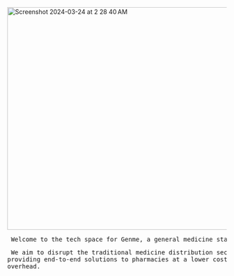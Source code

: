 <div style:"margin: auto;"> <img width="511" alt="Screenshot 2024-03-24 at 2 28 40 AM" src="https://github.com/genmetech/.github/assets/116063011/256cc4ae-7666-4300-9367-81fd9e7ac9c0" </div>

<pre> Welcome to the tech space for Genme, a general medicine startup. </pre>

<pre> We aim to disrupt the traditional medicine distribution sector by
providing end-to-end solutions to pharmacies at a lower cost 
overhead. </pre>
